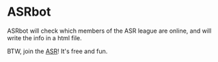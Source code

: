 # ASRbot
ASRbot will check which members of the ASR league are online, and will write the info in a html file.

BTW, join the [ASR](http://advancedstudyroom.org)! It's free and fun.
